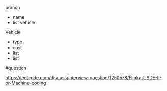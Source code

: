 branch
- name
- list vehicle


Vehicle
- type
- cost
- list<start> 
- list<end>

#question

https://leetcode.com/discuss/interview-question/1250578/Flipkart-SDE-II-or-Machine-coding

